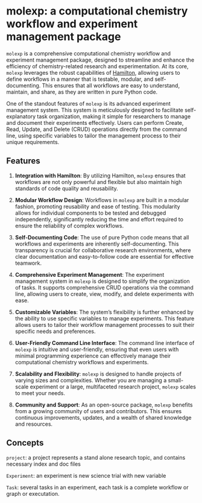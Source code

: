 # molexp: a computational chemistry workflow and experiment management package

`molexp` is a comprehensive computational chemistry workflow and experiment management package, designed to streamline and enhance the efficiency of chemistry-related research and experimentation. At its core, `molexp` leverages the robust capabilities of [Hamilton](https://github.com/DAGWorks-Inc/hamilton), allowing users to define workflows in a manner that is testable, modular, and self-documenting. This ensures that all workflows are easy to understand, maintain, and share, as they are written in pure Python code.

One of the standout features of `molexp` is its advanced experiment management system. This system is meticulously designed to facilitate self-explanatory task organization, making it simple for researchers to manage and document their experiments effectively. Users can perform Create, Read, Update, and Delete (CRUD) operations directly from the command line, using specific variables to tailor the management process to their unique requirements.

## Features

1. **Integration with Hamilton**: By utilizing Hamilton, `molexp` ensures that workflows are not only powerful and flexible but also maintain high standards of code quality and reusability.

2. **Modular Workflow Design**: Workflows in `molexp` are built in a modular fashion, promoting reusability and ease of testing. This modularity allows for individual components to be tested and debugged independently, significantly reducing the time and effort required to ensure the reliability of complex workflows.

3. **Self-Documenting Code**: The use of pure Python code means that all workflows and experiments are inherently self-documenting. This transparency is crucial for collaborative research environments, where clear documentation and easy-to-follow code are essential for effective teamwork.

4. **Comprehensive Experiment Management**: The experiment management system in `molexp` is designed to simplify the organization of tasks. It supports comprehensive CRUD operations via the command line, allowing users to create, view, modify, and delete experiments with ease.

5. **Customizable Variables**: The system’s flexibility is further enhanced by the ability to use specific variables to manage experiments. This feature allows users to tailor their workflow management processes to suit their specific needs and preferences.

6. **User-Friendly Command Line Interface**: The command line interface of `molexp` is intuitive and user-friendly, ensuring that even users with minimal programming experience can effectively manage their computational chemistry workflows and experiments.

7. **Scalability and Flexibility**: `molexp` is designed to handle projects of varying sizes and complexities. Whether you are managing a small-scale experiment or a large, multifaceted research project, `molexp` scales to meet your needs.

8. **Community and Support**: As an open-source package, `molexp` benefits from a growing community of users and contributors. This ensures continuous improvements, updates, and a wealth of shared knowledge and resources.

## Concepts

`project`: a project represents a stand alone research topic, and contains necessary index and doc files

`Experiment`: an experiment is new science trial with new variable

`Task`: several tasks in an experiment, each task is a complete workflow or graph or executation.